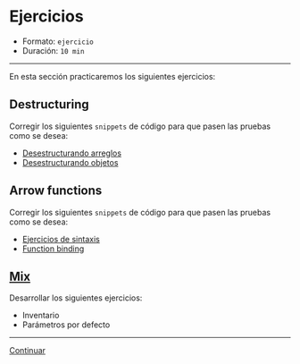 # Ejercicios

* Formato: `ejercicio`
* Duración: `10 min`

***

En esta sección practicaremos los siguientes ejercicios:

## Destructuring

Corregir los siguientes `snippets` de código para que pasen las pruebas como se
desea:

* [Desestructurando arreglos](http://tddbin.com/#?kata=es6/language/destructuring/array)
* [Desestructurando objetos](http://tddbin.com/#?kata=es6/language/destructuring/object)

## Arrow functions

Corregir los siguientes `snippets` de código para que pasen las pruebas como se
desea:

* [Ejercicios de sintaxis](http://tddbin.com/#?kata=es6/language/arrow-functions/basics)
* [Function binding](http://tddbin.com/#?kata=es6/language/arrow-functions/binding)

## [Mix](https://github.com/ivandevp/jsdd-lim2017-e01/)

Desarrollar los siguientes ejercicios:

* Inventario
* Parámetros por defecto

***

[Continuar](../04-foundations/01-variables-and-data-types.md)
